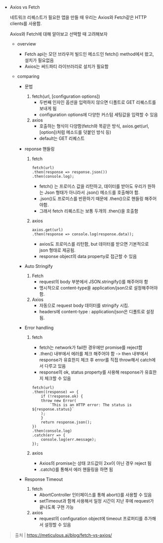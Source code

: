 - Axios vs Fetch

  네트워크 리퀘스트가 필요한 앱을 만들 때 우리는 Axios와 Fetch같은 HTTP clients를 사용함.

  Axios와 Fetch에 대해 알아보고 선택할 때 고려해보자

  - overview

    - Fetch api는 모던 브라우저 빌드인 메소드인 fetch() method에서 왔고, 설치가 필요없음
    - Axios는 써드파티 라이브러리로 설치가 필요함

  - comparing

    - 문법

      1.  fetch(url, [configuration options])
          - 두번째 인자인 옵션을 입력하지 않으면 디폴트로 GET 리퀘스트를 보내게 됨
          - configuration options에 다양한 커스텀 세팅값을 입력할 수 있음
      2.  axios
          - 호출하는 형식이 다양함(fetch와 똑같은 방식, axios.get(url, [option])처럼 메소드를 덧붙인 방식 등)
          - default는 GET 리퀘스트

    - reponse 핸들링

      1. fetch

         ```
         fetch(url)
         .then(response => response.json())
         .then(console.log);
         ```

         - fetch() 는 프로미스 값을 리턴하고, 데이터를 받아도 우리가 원하는 Json 형태가 아니라서 .json() 메소드를 호출해야 함.
         - .json()도 프로미스를 반환하기 때문에 .then()으로 핸들링 해주어야함.
         - 그래서 fetch 리퀘스트는 보통 두개의 .then()을 호출함

      2. axios

         ```
         axios.get(url)
         .then(response => console.log(response.data));
         ```

         - axios도 프로미스를 리턴함, but 데이터를 받으면 기본적으로 json 형태로 제공됨.
         - response object의 data property로 접근할 수 있음

    - Auto Stringify

      1. Fetch
         - request의 body 부분에서 JSON.stringify()를 해주어야 함
         - 명시적으로 content-type을 application/json으로 설정해주어야 함.
      2. Axios
         - 자동으로 request body 데이터를 stringify 시킴.
         - headers에 content-type : application/json은 디폴트로 설정됨.

    - Error handling

      1. fetch

         - fetch는 network가 fail한 경우에만 promise를 reject함
         - .then() 내부에서 에러를 체크 해주어야 함 -> then 내부에서 response가 유효한지 체크 후 error를 직접 throw해서 catch에서 다루고 있음
         - response의 ok, status property를 사용해 response가 유효한 지 체크할 수 있음

         ```
         fetch(url)
         .then((response) => {
             if (!response.ok) {
             throw new Error(
                 `This is an HTTP error: The status is ${response.status}`
             );
             }
             return response.json();
         })
         .then(console.log)
         .catch(err => {
             console.log(err.message);
         });
         ```

      2. axios
         - Axios의 promise는 상태 코드값이 2xx이 아닌 경우 reject 됨
         - .catch()를 통해서 에러 핸들링을 하면 됨

    - Response Timeout
      1. fetch
         - AbortController 인터페이스를 통해 abort()를 사용할 수 있음
         - setTimeout과 함께 사용해서 일정 시간이 지난 후에 request가 끝나도록 구현 가능
      2. axios
         - request의 configuration object에 timeout 프로퍼티를 추가해서 설정할 수 있음

> 출처 | https://meticulous.ai/blog/fetch-vs-axios/
